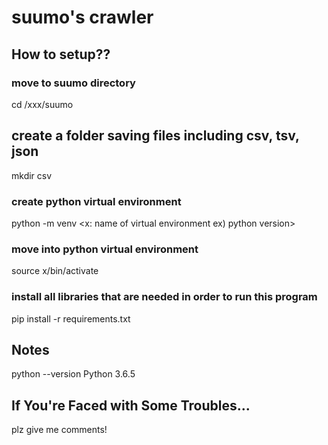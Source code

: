 # suumo's crawler

## How to setup??

### move to suumo directory
cd /xxx/suumo

## create a folder saving files including csv, tsv, json
mkdir csv

### create python virtual environment
python -m venv <x: name of virtual environment ex) python version>

### move into python virtual environment
source x/bin/activate

### install all libraries that are needed in order to run this program
pip install -r requirements.txt

## Notes
python --version
Python 3.6.5

## If You're Faced with Some Troubles...
plz give me comments!
